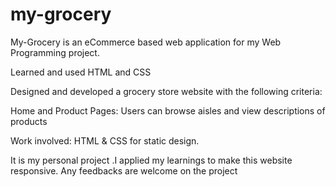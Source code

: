 # my-grocery

My-Grocery is an eCommerce based web application for my Web Programming project.


Learned and used HTML and CSS 

Designed and developed a grocery store website with the following criteria:

Home and Product Pages: Users can browse aisles and view descriptions of products

Work involved: HTML & CSS for static design.


It is my personal project .I applied my learnings to make this website responsive.
Any feedbacks are welcome on the project
